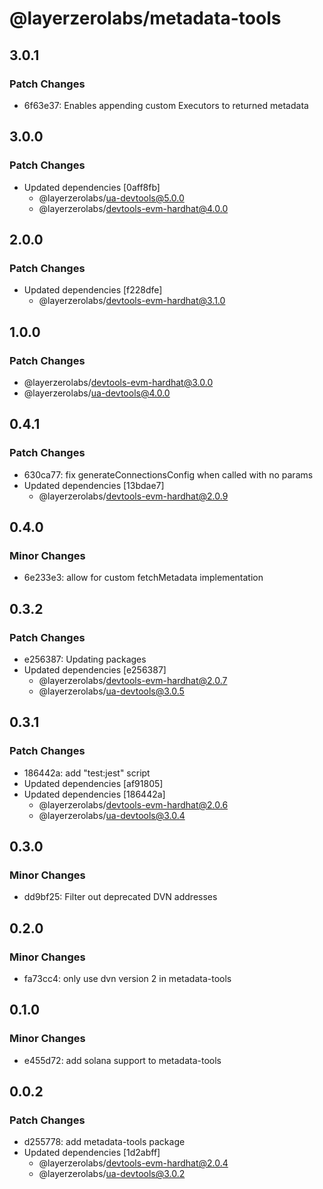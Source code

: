 # @layerzerolabs/metadata-tools

## 3.0.1

### Patch Changes

- 6f63e37: Enables appending custom Executors to returned metadata

## 3.0.0

### Patch Changes

- Updated dependencies [0aff8fb]
  - @layerzerolabs/ua-devtools@5.0.0
  - @layerzerolabs/devtools-evm-hardhat@4.0.0

## 2.0.0

### Patch Changes

- Updated dependencies [f228dfe]
  - @layerzerolabs/devtools-evm-hardhat@3.1.0

## 1.0.0

### Patch Changes

- @layerzerolabs/devtools-evm-hardhat@3.0.0
- @layerzerolabs/ua-devtools@4.0.0

## 0.4.1

### Patch Changes

- 630ca77: fix generateConnectionsConfig when called with no params
- Updated dependencies [13bdae7]
  - @layerzerolabs/devtools-evm-hardhat@2.0.9

## 0.4.0

### Minor Changes

- 6e233e3: allow for custom fetchMetadata implementation

## 0.3.2

### Patch Changes

- e256387: Updating packages
- Updated dependencies [e256387]
  - @layerzerolabs/devtools-evm-hardhat@2.0.7
  - @layerzerolabs/ua-devtools@3.0.5

## 0.3.1

### Patch Changes

- 186442a: add "test:jest" script
- Updated dependencies [af91805]
- Updated dependencies [186442a]
  - @layerzerolabs/devtools-evm-hardhat@2.0.6
  - @layerzerolabs/ua-devtools@3.0.4

## 0.3.0

### Minor Changes

- dd9bf25: Filter out deprecated DVN addresses

## 0.2.0

### Minor Changes

- fa73cc4: only use dvn version 2 in metadata-tools

## 0.1.0

### Minor Changes

- e455d72: add solana support to metadata-tools

## 0.0.2

### Patch Changes

- d255778: add metadata-tools package
- Updated dependencies [1d2abff]
  - @layerzerolabs/devtools-evm-hardhat@2.0.4
  - @layerzerolabs/ua-devtools@3.0.2
